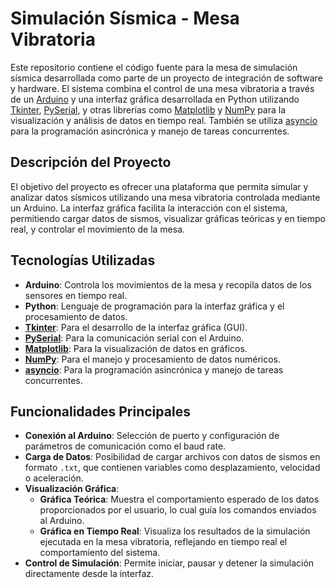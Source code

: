 # Simulación Sísmica - Mesa Vibratoria

Este repositorio contiene el código fuente para la mesa de simulación sísmica desarrollada como parte de un proyecto de integración de software y hardware. El sistema combina el control de una mesa vibratoria a través de un [Arduino](https://www.arduino.cc/) y una interfaz gráfica desarrollada en Python utilizando [Tkinter](https://docs.python.org/3/library/tkinter.html), [PySerial](https://pyserial.readthedocs.io/en/latest/), y otras librerías como [Matplotlib](https://matplotlib.org/) y [NumPy](https://numpy.org/) para la visualización y análisis de datos en tiempo real. También se utiliza [asyncio](https://docs.python.org/3/library/asyncio.html) para la programación asincrónica y manejo de tareas concurrentes.

## Descripción del Proyecto

El objetivo del proyecto es ofrecer una plataforma que permita simular y analizar datos sísmicos utilizando una mesa vibratoria controlada mediante un Arduino. La interfaz gráfica facilita la interacción con el sistema, permitiendo cargar datos de sismos, visualizar gráficas teóricas y en tiempo real, y controlar el movimiento de la mesa.

## Tecnologías Utilizadas

- **Arduino**: Controla los movimientos de la mesa y recopila datos de los sensores en tiempo real.
- **Python**: Lenguaje de programación para la interfaz gráfica y el procesamiento de datos.
- **[Tkinter](https://docs.python.org/3/library/tkinter.html)**: Para el desarrollo de la interfaz gráfica (GUI).
- **[PySerial](https://pyserial.readthedocs.io/en/latest/)**: Para la comunicación serial con el Arduino.
- **[Matplotlib](https://matplotlib.org/)**: Para la visualización de datos en gráficos.
- **[NumPy](https://numpy.org/)**: Para el manejo y procesamiento de datos numéricos.
- **[asyncio](https://docs.python.org/3/library/asyncio.html)**: Para la programación asincrónica y manejo de tareas concurrentes.

## Funcionalidades Principales

- **Conexión al Arduino**: Selección de puerto y configuración de parámetros de comunicación como el baud rate.
- **Carga de Datos**: Posibilidad de cargar archivos con datos de sismos en formato `.txt`, que contienen variables como desplazamiento, velocidad o aceleración.
- **Visualización Gráfica**:
  - **Gráfica Teórica**: Muestra el comportamiento esperado de los datos proporcionados por el usuario, lo cual guía los comandos enviados al Arduino.
  - **Gráfica en Tiempo Real**: Visualiza los resultados de la simulación ejecutada en la mesa vibratoria, reflejando en tiempo real el comportamiento del sistema.
- **Control de Simulación**: Permite iniciar, pausar y detener la simulación directamente desde la interfaz.
